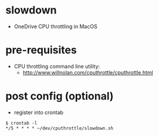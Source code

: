 # slowdown
- OneDrive CPU throttling in MacOS

# pre-requisites
- CPU throttling command line utility:
  * http://www.willnolan.com/cputhrottle/cputhrottle.html

# post config (optional)
- register into crontab
```
$ crontab -l
*/5 * * * * ~/dev/cputhrottle/slowdown.sh
```
